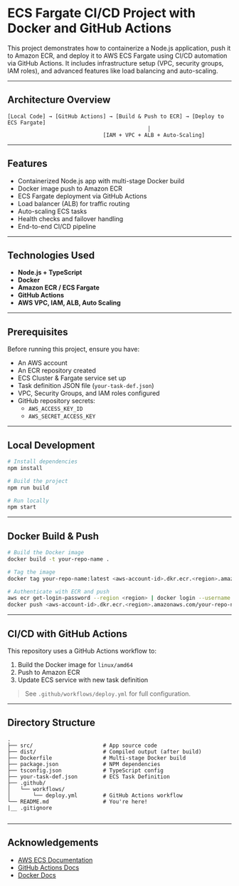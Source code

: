#  ECS Fargate CI/CD Project with Docker and GitHub Actions

This project demonstrates how to containerize a Node.js application, push it to Amazon ECR, and deploy it to AWS ECS Fargate using CI/CD automation via GitHub Actions. It includes infrastructure setup (VPC, security groups, IAM roles), and advanced features like load balancing and auto-scaling.

---

## Architecture Overview

```
[Local Code] → [GitHub Actions] → [Build & Push to ECR] → [Deploy to ECS Fargate]
                                            │
                              [IAM + VPC + ALB + Auto-Scaling]
```

---

## Features

- Containerized Node.js app with multi-stage Docker build
- Docker image push to Amazon ECR
- ECS Fargate deployment via GitHub Actions
- Load balancer (ALB) for traffic routing
- Auto-scaling ECS tasks
- Health checks and failover handling
- End-to-end CI/CD pipeline

---

##  Technologies Used

- **Node.js + TypeScript**
- **Docker**
- **Amazon ECR / ECS Fargate**
- **GitHub Actions**
- **AWS VPC, IAM, ALB, Auto Scaling**

---

##  Prerequisites

Before running this project, ensure you have:

- An AWS account
- An ECR repository created
- ECS Cluster & Fargate service set up
- Task definition JSON file (`your-task-def.json`)
- VPC, Security Groups, and IAM roles configured
- GitHub repository secrets:
  - `AWS_ACCESS_KEY_ID`
  - `AWS_SECRET_ACCESS_KEY`

---

##  Local Development

```bash
# Install dependencies
npm install

# Build the project
npm run build

# Run locally
npm start
```

---

## Docker Build & Push

```bash
# Build the Docker image
docker build -t your-repo-name .

# Tag the image
docker tag your-repo-name:latest <aws-account-id>.dkr.ecr.<region>.amazonaws.com/your-repo-name:latest

# Authenticate with ECR and push
aws ecr get-login-password --region <region> | docker login --username AWS --password-stdin <account-id>.dkr.ecr.<region>.amazonaws.com
docker push <aws-account-id>.dkr.ecr.<region>.amazonaws.com/your-repo-name:latest
```

---

## CI/CD with GitHub Actions

This repository uses a GitHub Actions workflow to:

1. Build the Docker image for `linux/amd64`
2. Push to Amazon ECR
3. Update ECS service with new task definition

> See `.github/workflows/deploy.yml` for full configuration.

---

##  Directory Structure

```
.
├── src/                      # App source code
├── dist/                     # Compiled output (after build)
├── Dockerfile                # Multi-stage Docker build
├── package.json              # NPM dependencies
├── tsconfig.json             # TypeScript config
├── your-task-def.json        # ECS Task Definition
├── .github/
│   └── workflows/
│       └── deploy.yml        # GitHub Actions workflow
└── README.md                 # You're here!
|__ .gitignore


```

---

## Acknowledgements

- [AWS ECS Documentation](https://docs.aws.amazon.com/ecs/)
- [GitHub Actions Docs](https://docs.github.com/en/actions)
- [Docker Docs](https://docs.docker.com/)
